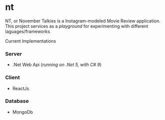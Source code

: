 # nt
NT, or November Talkies is a Instagram-modeled Movie Review application. This project services as a _playground_ for experimenting with different laguages/frameworks

Current Implementations

### Server ###
* .Net Web Api (_running on .Net 5, with C# 9_)

### Client ###
* ReactJs

### Database ###
* MongoDb
